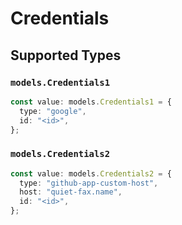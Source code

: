 # Credentials


## Supported Types

### `models.Credentials1`

```typescript
const value: models.Credentials1 = {
  type: "google",
  id: "<id>",
};
```

### `models.Credentials2`

```typescript
const value: models.Credentials2 = {
  type: "github-app-custom-host",
  host: "quiet-fax.name",
  id: "<id>",
};
```

